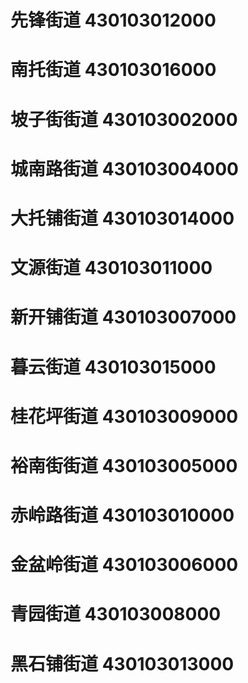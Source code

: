 # 先锋街道 430103012000
# 南托街道 430103016000
# 坡子街街道 430103002000
# 城南路街道 430103004000
# 大托铺街道 430103014000
# 文源街道 430103011000
# 新开铺街道 430103007000
# 暮云街道 430103015000
# 桂花坪街道 430103009000
# 裕南街街道 430103005000
# 赤岭路街道 430103010000
# 金盆岭街道 430103006000
# 青园街道 430103008000
# 黑石铺街道 430103013000
